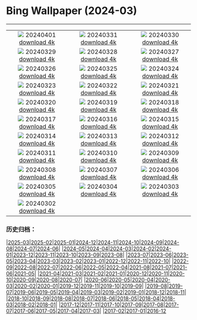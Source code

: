 # Bing Wallpaper (2024-03)
**************
| | | |
| :----: | :----: | :----: |
| ![](https://www.bing.com/th?id=OHR.PalazzoFarnese_JA-JP7372412499_1920x1080.jpg) 20240401 [download 4k](https://www.bing.com/th?id=OHR.PalazzoFarnese_JA-JP7372412499_UHD.jpg) | ![](https://www.bing.com/th?id=OHR.HungarianEggs_JA-JP9558688915_1920x1080.jpg) 20240331 [download 4k](https://www.bing.com/th?id=OHR.HungarianEggs_JA-JP9558688915_UHD.jpg) | ![](https://www.bing.com/th?id=OHR.SleepySloth_JA-JP5634281010_1920x1080.jpg) 20240330 [download 4k](https://www.bing.com/th?id=OHR.SleepySloth_JA-JP5634281010_UHD.jpg) |
| ![](https://www.bing.com/th?id=OHR.SouthStackLight_JA-JP5461690758_1920x1080.jpg) 20240329 [download 4k](https://www.bing.com/th?id=OHR.SouthStackLight_JA-JP5461690758_UHD.jpg) | ![](https://www.bing.com/th?id=OHR.HangRaiVietnam_JA-JP5262793326_1920x1080.jpg) 20240328 [download 4k](https://www.bing.com/th?id=OHR.HangRaiVietnam_JA-JP5262793326_UHD.jpg) | ![](https://www.bing.com/th?id=OHR.TeatroColon_JA-JP5032198346_1920x1080.jpg) 20240327 [download 4k](https://www.bing.com/th?id=OHR.TeatroColon_JA-JP5032198346_UHD.jpg) |
| ![](https://www.bing.com/th?id=OHR.CherryBlossom2024_JA-JP4820412066_1920x1080.jpg) 20240326 [download 4k](https://www.bing.com/th?id=OHR.CherryBlossom2024_JA-JP4820412066_UHD.jpg) | ![](https://www.bing.com/th?id=OHR.ColorfulHoli_JA-JP4638350581_1920x1080.jpg) 20240325 [download 4k](https://www.bing.com/th?id=OHR.ColorfulHoli_JA-JP4638350581_UHD.jpg) | ![](https://www.bing.com/th?id=OHR.AntelopeBotswana_JA-JP4419409957_1920x1080.jpg) 20240324 [download 4k](https://www.bing.com/th?id=OHR.AntelopeBotswana_JA-JP4419409957_UHD.jpg) |
| ![](https://www.bing.com/th?id=OHR.AmazonClouds_JA-JP3921092390_1920x1080.jpg) 20240323 [download 4k](https://www.bing.com/th?id=OHR.AmazonClouds_JA-JP3921092390_UHD.jpg) | ![](https://www.bing.com/th?id=OHR.WaikatoWater_JA-JP3608135323_1920x1080.jpg) 20240322 [download 4k](https://www.bing.com/th?id=OHR.WaikatoWater_JA-JP3608135323_UHD.jpg) | ![](https://www.bing.com/th?id=OHR.BwindiNationalForest_JA-JP5771338834_1920x1080.jpg) 20240321 [download 4k](https://www.bing.com/th?id=OHR.BwindiNationalForest_JA-JP5771338834_UHD.jpg) |
| ![](https://www.bing.com/th?id=OHR.MtPrevostDuncan_JA-JP5482628998_1920x1080.jpg) 20240320 [download 4k](https://www.bing.com/th?id=OHR.MtPrevostDuncan_JA-JP5482628998_UHD.jpg) | ![](https://www.bing.com/th?id=OHR.BryceSnow_JA-JP4938121574_1920x1080.jpg) 20240319 [download 4k](https://www.bing.com/th?id=OHR.BryceSnow_JA-JP4938121574_UHD.jpg) | ![](https://www.bing.com/th?id=OHR.ElephantRock_JA-JP4769472131_1920x1080.jpg) 20240318 [download 4k](https://www.bing.com/th?id=OHR.ElephantRock_JA-JP4769472131_UHD.jpg) |
| ![](https://www.bing.com/th?id=OHR.StFiniansBay_JA-JP4552826629_1920x1080.jpg) 20240317 [download 4k](https://www.bing.com/th?id=OHR.StFiniansBay_JA-JP4552826629_UHD.jpg) | ![](https://www.bing.com/th?id=OHR.BambooPanda_JA-JP4357227516_1920x1080.jpg) 20240316 [download 4k](https://www.bing.com/th?id=OHR.BambooPanda_JA-JP4357227516_UHD.jpg) | ![](https://www.bing.com/th?id=OHR.AnzaBorregoBloom_JA-JP4195875577_1920x1080.jpg) 20240315 [download 4k](https://www.bing.com/th?id=OHR.AnzaBorregoBloom_JA-JP4195875577_UHD.jpg) |
| ![](https://www.bing.com/th?id=OHR.AyutthayaTree_JA-JP4047642741_1920x1080.jpg) 20240314 [download 4k](https://www.bing.com/th?id=OHR.AyutthayaTree_JA-JP4047642741_UHD.jpg) | ![](https://www.bing.com/th?id=OHR.MagadiFlamingos_JA-JP3870887285_1920x1080.jpg) 20240313 [download 4k](https://www.bing.com/th?id=OHR.MagadiFlamingos_JA-JP3870887285_UHD.jpg) | ![](https://www.bing.com/th?id=OHR.OmizutoriNew_JA-JP3433655435_1920x1080.jpg) 20240312 [download 4k](https://www.bing.com/th?id=OHR.OmizutoriNew_JA-JP3433655435_UHD.jpg) |
| ![](https://www.bing.com/th?id=OHR.Earthquake2024_JA-JP2825640638_1920x1080.jpg) 20240311 [download 4k](https://www.bing.com/th?id=OHR.Earthquake2024_JA-JP2825640638_UHD.jpg) | ![](https://www.bing.com/th?id=OHR.BeaumontClock_JA-JP2519288408_1920x1080.jpg) 20240310 [download 4k](https://www.bing.com/th?id=OHR.BeaumontClock_JA-JP2519288408_UHD.jpg) | ![](https://www.bing.com/th?id=OHR.BistiBlue_JA-JP2352512218_1920x1080.jpg) 20240309 [download 4k](https://www.bing.com/th?id=OHR.BistiBlue_JA-JP2352512218_UHD.jpg) |
| ![](https://www.bing.com/th?id=OHR.TateLightUp_JA-JP2160540676_1920x1080.jpg) 20240308 [download 4k](https://www.bing.com/th?id=OHR.TateLightUp_JA-JP2160540676_UHD.jpg) | ![](https://www.bing.com/th?id=OHR.TarragonaSpain_JA-JP1624420185_1920x1080.jpg) 20240307 [download 4k](https://www.bing.com/th?id=OHR.TarragonaSpain_JA-JP1624420185_UHD.jpg) | ![](https://www.bing.com/th?id=OHR.WahclellaFalls_JA-JP1412765410_1920x1080.jpg) 20240306 [download 4k](https://www.bing.com/th?id=OHR.WahclellaFalls_JA-JP1412765410_UHD.jpg) |
| ![](https://www.bing.com/th?id=OHR.BangkokCircle_JA-JP1249849159_1920x1080.jpg) 20240305 [download 4k](https://www.bing.com/th?id=OHR.BangkokCircle_JA-JP1249849159_UHD.jpg) | ![](https://www.bing.com/th?id=OHR.ArenalCostaRica_JA-JP1112345495_1920x1080.jpg) 20240304 [download 4k](https://www.bing.com/th?id=OHR.ArenalCostaRica_JA-JP1112345495_UHD.jpg) | ![](https://www.bing.com/th?id=OHR.Hinamatsuri2024_JA-JP0939071176_1920x1080.jpg) 20240303 [download 4k](https://www.bing.com/th?id=OHR.Hinamatsuri2024_JA-JP0939071176_UHD.jpg) |
| ![](https://www.bing.com/th?id=OHR.KrugerLeopard_JA-JP0770741894_1920x1080.jpg) 20240302 [download 4k](https://www.bing.com/th?id=OHR.KrugerLeopard_JA-JP0770741894_UHD.jpg) |  |  |

### 历史归档：

|[2025-03](bing/2025-03/2025-03.md)|[2025-02](bing/2025-02/2025-02.md)|[2025-01](bing/2025-01/2025-01.md)|[2024-12](bing/2024-12/2024-12.md)|[2024-11](bing/2024-11/2024-11.md)|[2024-10](bing/2024-10/2024-10.md)|[2024-09](bing/2024-09/2024-09.md)|[2024-08](bing/2024-08/2024-08.md)|[2024-07](bing/2024-07/2024-07.md)|[2024-06](bing/2024-06/2024-06.md)|
|[2024-05](bing/2024-05/2024-05.md)|[2024-04](bing/2024-04/2024-04.md)|[2024-03](bing/2024-03/2024-03.md)|[2024-02](bing/2024-02/2024-02.md)|[2024-01](bing/2024-01/2024-01.md)|[2023-12](bing/2023-12/2023-12.md)|[2023-11](bing/2023-11/2023-11.md)|[2023-10](bing/2023-10/2023-10.md)|[2023-09](bing/2023-09/2023-09.md)|[2023-08](bing/2023-08/2023-08.md)|
|[2023-07](bing/2023-07/2023-07.md)|[2023-06](bing/2023-06/2023-06.md)|[2023-05](bing/2023-05/2023-05.md)|[2023-04](bing/2023-04/2023-04.md)|[2023-03](bing/2023-03/2023-03.md)|[2023-02](bing/2023-02/2023-02.md)|[2023-01](bing/2023-01/2023-01.md)|[2022-12](bing/2022-12/2022-12.md)|[2022-11](bing/2022-11/2022-11.md)|[2022-10](bing/2022-10/2022-10.md)|
|[2022-09](bing/2022-09/2022-09.md)|[2022-08](bing/2022-08/2022-08.md)|[2022-07](bing/2022-07/2022-07.md)|[2022-06](bing/2022-06/2022-06.md)|[2022-05](bing/2022-05/2022-05.md)|[2022-04](bing/2022-04/2022-04.md)|[2021-08](bing/2021-08/2021-08.md)|[2021-07](bing/2021-07/2021-07.md)|[2021-06](bing/2021-06/2021-06.md)|[2021-05](bing/2021-05/2021-05.md)|
|[2021-04](bing/2021-04/2021-04.md)|[2021-03](bing/2021-03/2021-03.md)|[2021-02](bing/2021-02/2021-02.md)|[2021-01](bing/2021-01/2021-01.md)|[2020-12](bing/2020-12/2020-12.md)|[2020-11](bing/2020-11/2020-11.md)|[2020-10](bing/2020-10/2020-10.md)|[2020-09](bing/2020-09/2020-09.md)|[2020-08](bing/2020-08/2020-08.md)|[2020-07](bing/2020-07/2020-07.md)|
|[2020-06](bing/2020-06/2020-06.md)|[2020-05](bing/2020-05/2020-05.md)|[2020-04](bing/2020-04/2020-04.md)|[2020-03](bing/2020-03/2020-03.md)|[2020-02](bing/2020-02/2020-02.md)|[2020-01](bing/2020-01/2020-01.md)|[2019-12](bing/2019-12/2019-12.md)|[2019-11](bing/2019-11/2019-11.md)|[2019-10](bing/2019-10/2019-10.md)|[2019-09](bing/2019-09/2019-09.md)|
|[2019-08](bing/2019-08/2019-08.md)|[2019-07](bing/2019-07/2019-07.md)|[2019-06](bing/2019-06/2019-06.md)|[2019-05](bing/2019-05/2019-05.md)|[2019-04](bing/2019-04/2019-04.md)|[2019-03](bing/2019-03/2019-03.md)|[2019-02](bing/2019-02/2019-02.md)|[2019-01](bing/2019-01/2019-01.md)|[2018-12](bing/2018-12/2018-12.md)|[2018-11](bing/2018-11/2018-11.md)|
|[2018-10](bing/2018-10/2018-10.md)|[2018-09](bing/2018-09/2018-09.md)|[2018-08](bing/2018-08/2018-08.md)|[2018-07](bing/2018-07/2018-07.md)|[2018-06](bing/2018-06/2018-06.md)|[2018-05](bing/2018-05/2018-05.md)|[2018-04](bing/2018-04/2018-04.md)|[2018-03](bing/2018-03/2018-03.md)|[2018-02](bing/2018-02/2018-02.md)|[2018-01](bing/2018-01/2018-01.md)|
|[2017-12](bing/2017-12/2017-12.md)|[2017-11](bing/2017-11/2017-11.md)|[2017-10](bing/2017-10/2017-10.md)|[2017-09](bing/2017-09/2017-09.md)|[2017-08](bing/2017-08/2017-08.md)|[2017-07](bing/2017-07/2017-07.md)|[2017-06](bing/2017-06/2017-06.md)|[2017-05](bing/2017-05/2017-05.md)|[2017-04](bing/2017-04/2017-04.md)|[2017-03](bing/2017-03/2017-03.md)|
|[2017-02](bing/2017-02/2017-02.md)|[2017-01](bing/2017-01/2017-01.md)|[2016-12](bing/2016-12/2016-12.md)